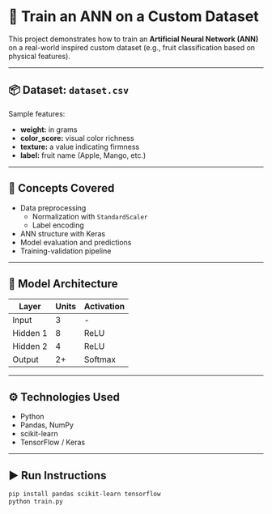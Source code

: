 # 🍎 Train an ANN on a Custom Dataset

This project demonstrates how to train an **Artificial Neural Network (ANN)** on a real-world inspired custom dataset (e.g., fruit classification based on physical features).

---

## 📦 Dataset: `dataset.csv`

Sample features:
- **weight:** in grams  
- **color_score:** visual color richness  
- **texture:** a value indicating firmness  
- **label:** fruit name (Apple, Mango, etc.)

---

## 🧠 Concepts Covered

- Data preprocessing
  - Normalization with `StandardScaler`
  - Label encoding
- ANN structure with Keras
- Model evaluation and predictions
- Training-validation pipeline

---

## 🧩 Model Architecture

| Layer    | Units | Activation |
|----------|-------|------------|
| Input    | 3     | -          |
| Hidden 1 | 8     | ReLU       |
| Hidden 2 | 4     | ReLU       |
| Output   | 2+    | Softmax    |

---

## ⚙️ Technologies Used

- Python  
- Pandas, NumPy  
- scikit-learn  
- TensorFlow / Keras

---

## ▶️ Run Instructions

```bash
pip install pandas scikit-learn tensorflow
python train.py

